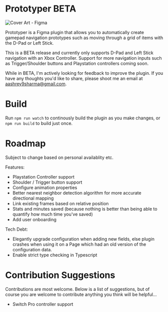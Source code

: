 # Prototyper BETA

![Cover Art - Figma](https://user-images.githubusercontent.com/6137765/133889456-00830879-b5a8-41de-b92f-1236169923c2.jpg)

Prototyper is a Figma plugin that allows you to automatically create gamepad navigation prototypes such as moving through a grid of items with the D-Pad or Left Stick.

This is a BETA release and currently only supports D-Pad and Left Stick navigation with an Xbox Controller. Support for more navigation inputs such as Trigger/Shoulder buttons and Playstation controllers coming soon.

While in BETA, I'm actively looking for feedback to improve the plugin. If you have any thoughts you'd like to share, please shoot me an email at aashrey9sharma@gmail.com.

# Build
Run `npm run watch` to continously build the plugin as you make changes, or `npm run build` to build just once.

# Roadmap

Subject to change based on personal availablity etc.

Features:
* Playstation Controller support
* Shoulder / Trigger button support
* Configure animation properties
* Better nearest neighbor detection algorithm for more accurate directional mapping
* Link existing frames based on relative position
* Stats and minutes saved (because nothing is better than being able to quantify how much time you've saved)
* Add user onboarding

Tech Debt:
* Elegantly upgrade configuration when adding new fields, else plugin crashes when using it on a Page which had an old version of the configuration data.
* Enable strict type checking in Typescript

# Contribution Suggestions
Contributions are most welcome. Below is a list of suggestions, but of course you are welcome to contribute anything you think will be helpful...
* Switch Pro controller support
